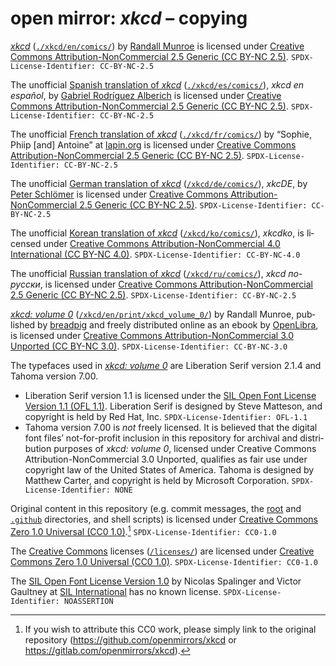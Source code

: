 <div dir="ltr" lang="en-US">

<!--
Markdown dialect: GitHub Flavored Markdown

SPDX-FileContributor: author: gabldotink | email:gabl@gabl.ink | github:gabldotink
SPDX-FileCopyrightText: No rights reserved.
SPDX-FileName: ./copying.md
SPDX-FileName: DOCUMENTATION
SPDX-FileType: TEXT
SPDX-FileType: SOURCE
SPDX-LicenseConcluded: CC0-1.0
SPDX-License-Identifier: CC0-1.0

---
# ConTeXt
includesource: true
linkstyle:    'normal'
pdfa:         '3b'
urlstyle:     'normal'
# language
dir:          'ltr'
lang:         'en-US'
# metadata
author:       'gabldotink'
title:        'open mirror: xkcd – copying'
---
-->

# open mirror: _xkcd_ – copying

[_xkcd_](https://xkcd.com/) ([`./xkcd/en/comics/`](./xkcd/en/comics/)) by [Randall Munroe](https://en.wikipedia.org/wiki/Randall_Munroe) is licensed under [Creative Commons Attribution-NonCommercial 2.5 Generic (CC BY-NC 2.5)](./licenses/CC-BY-NC-2.5.md). `SPDX-License-Identifier: CC-BY-NC-2.5`

The unofficial [Spanish translation of _xkcd_](https://es.xkcd.com/) ([`./xkcd/es/comics/`](./xkcd/es/comics/)), _xkcd en español_, by [Gabriel Rodríguez Alberich](https://gabi.is/) is licensed under [Creative Commons Attribution-NonCommercial 2.5 Generic (CC BY-NC 2.5)](./licenses/CC-BY-NC-2.5.md). `SPDX-License-Identifier: CC-BY-NC-2.5`

The unofficial [French translation of _xkcd_](https://xkcd.lapin.org/) ([`./xkcd/fr/comics/`](./xkcd/fr/comics/)) by “Sophie, Phiip [and] Antoine” at [lapin.org](https://lapin.org/) is licensed under [Creative Commons Attribution-NonCommercial 2.5 Generic (CC BY-NC 2.5)](./licenses/CC-BY-NC-2.5.md). `SPDX-License-Identifier: CC-BY-NC-2.5`

The unofficial [German translation of _xkcd_](https://xkcde.dapete.net/) ([`/xkcd/de/comics/`](./xkcd/de/comics/)), _xkcDE_, by [Peter Schlömer](https://dapete.net/) is licensed under [Creative Commons Attribution-NonCommercial 2.5 Generic (CC BY-NC 2.5)](./licenses/CC-BY-NC-2.5.md). `SPDX-License-Identifier: CC-BY-NC-2.5`

The unofficial [Korean translation of _xkcd_](https://xkcdko.com/) ([`/xkcd/ko/comics/`](./xkcd/ko/comics/)), _xkcdko_, is licensed under [Creative Commons Attribution-NonCommercial 4.0 International (CC BY-NC 4.0)](./licenses/CC-BY-NC-4.0.md). `SPDX-License-Identifier: CC-BY-NC-4.0`

The unofficial [Russian translation of _xkcd_](https://xkcd.ru/) ([`/xkcd/ru/comics/`](./xkcd/ru/comics/)), _xkcd по-русски_, is licensed under [Creative Commons Attribution-NonCommercial 2.5 Generic (CC BY-NC 2.5)](./licenses/CC-BY-NC-2.5.md). `SPDX-License-Identifier: CC-BY-NC-2.5`

[_xkcd: volume 0_](https://openlibrary.org/works/OL17379456W/xkcd) ([`/xkcd/en/print/xkcd_volume_0/`](./xkcd/en/print/xkcd_volume_0/)) by Randall Munroe, published by [breadpig](https://breadpig.myshopify.com/) and freely distributed online as an ebook by [OpenLibra](https://openlibra.com/en/book/xkcd-volume-0), is licensed under [Creative Commons Attribution-NonCommercial 3.0 Unported (CC BY-NC 3.0)](./licenses/CC-BY-NC-3.0.md). `SPDX-License-Identifier: CC-BY-NC-3.0`

The typefaces used in [_xkcd: volume 0_](./xkcd/en/print/xkcd_volume_0/) are Liberation Serif version 2.1.4 and Tahoma version 7.00.
* Liberation Serif version 1.1 is licensed under the [SIL Open Font License Version 1.1 (OFL 1.1)](./licenses/OFL-1.1.md). Liberation Serif is designed by Steve Matteson, and copyright is held by Red Hat, Inc. `SPDX-License-Identifier: OFL-1.1`
* Tahoma version 7.00 is _not_ freely licensed. It is believed that the digital font files’ not-for-profit inclusion in this repository for
archival and distribution purposes of _xkcd: volume 0_, licensed under Creative Commons Attribution-NonCommercial 3.0 Unported, qualifies as fair use under copyright law of the United States of America. Tahoma is designed by Matthew Carter, and copyright is held by Microsoft Corporation. `SPDX-License-Identifier: NONE`

Original content in this repository (e.g. commit messages, the [root](./) and [`.github`](./.github/) directories, and shell scripts) is licensed under [Creative Commons Zero 1.0 Universal (CC0 1.0)](./licenses/CC0-1.0.md).[^1] `SPDX-License-Identifier: CC0-1.0`

The [Creative Commons](https://creativecommons.org/) licenses ([`/licenses/`](./licenses/)) are licensed under [Creative Commons Zero 1.0 Universal (CC0 1.0)](./licenses/CC0-1.0.md). `SPDX-License-Identifier: CC0-1.0`

The [SIL Open Font License Version 1.0](./licenses/OFL-1.1.md) by Nicolas Spalinger and Victor Gaultney at [SIL International](https://www.sil.org/) has no known license. `SPDX-License-Identifier: NOASSERTION`

[^1]: If you wish to attribute this CC0 work, please simply link to the original repository (<https://github.com/openmirrors/xkcd> or <https://gitlab.com/openmirrors/xkcd>).

</div>
